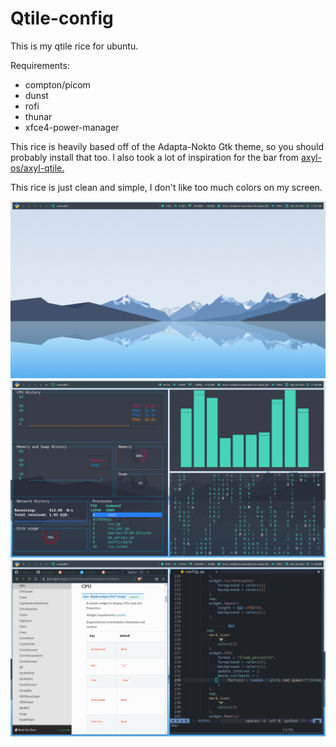 # Qtile-config
This is my qtile rice for ubuntu.

Requirements:
- compton/picom
- dunst
- rofi
- thunar
- xfce4-power-manager

This rice is heavily based off of the Adapta-Nokto Gtk theme, so you should probably install that too.
I also took a lot of inspiration for the bar from [axyl-os/axyl-qtile.](https://github.com/axyl-os/axyl-qtile)

This rice is just clean and simple, I don't like too much colors on my screen.

![](https://raw.githubusercontent.com/Tejas-Bh/Qtile-config/main/Screenshots/2022-03-20-113116_1600x900_scrot.png)
![](https://raw.githubusercontent.com/Tejas-Bh/Qtile-config/main/Screenshots/2022-03-20-113839_1600x900_scrot.png)
![](https://raw.githubusercontent.com/Tejas-Bh/Qtile-config/main/Screenshots/2022-03-20-114901_1600x900_scrot.png)
